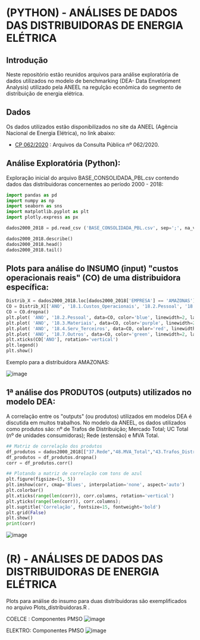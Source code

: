 
# (PYTHON) - ANÁLISES DE DADOS DAS DISTRIBUIDORAS DE ENERGIA ELÉTRICA 

## Introdução

Neste repositório estão reunidos arquivos para análise exploratória de dados utilizados no modelo de benchmarking (DEA- Data Envelopment Analysis) utilizado pela ANEEL na regulção econômica do segmento de distribuição de energia elétrica. 



## Dados

Os dados utilizados estão disponibilizados no site da ANEEL (Agência Nacional de Energia Elétrica), no link abaixo:

* [CP 062/2020](https://www.aneel.gov.br/consultas-publicas?p_auth=tpgjXTaM&p_p_id=participacaopublica_WAR_participacaopublicaportlet&p_p_lifecycle=1&p_p_state=normal&p_p_mode=view&p_p_col_id=column-2&p_p_col_pos=1&p_p_col_count=2&_participacaopublica_WAR_participacaopublicaportlet_ideParticipacaoPublica=3477&_participacaopublica_WAR_participacaopublicaportlet_javax.portlet.action=visualizarParticipacaoPublica) : Arquivos da Consulta Pública nº 062/2020.





## Análise Exploratória (Python):

Exploração inicial do arquivo BASE_CONSOLIDADA_PBL.csv contendo dados das distribuidoras concernentes ao período 2000 - 2018: 
```py
import pandas as pd
import numpy as np
import seaborn as sns
import matplotlib.pyplot as plt
import plotly.express as px

dados2000_2018 = pd.read_csv ('BASE_CONSOLIDADA_PBL.csv', sep=';', na_values='ND')

dados2000_2018.describe()
dados2000_2018.head()
dados2000_2018.tail()

```

## Plots para análise do INSUMO (input) "custos operacionais reais" (CO) de uma distribuidora específica:
```py
Distrib_X = dados2000_2018.loc[dados2000_2018['EMPRESA'] == 'AMAZONAS']
CO = Distrib_X[['ANO', '18.1.Custos_Operacionais', '18.2.Pessoal', '18.3.Materiais', '18.4.Serv_Terceiros', '18.7.Outros']]
CO = CO.dropna()
plt.plot( 'ANO', '18.2.Pessoal', data=CO, color='blue', linewidth=2, label="Pessoal")
plt.plot( 'ANO', '18.3.Materiais', data=CO, color='purple', linewidth=2, label="Materiais")
plt.plot( 'ANO', '18.4.Serv_Terceiros', data=CO, color='red', linewidth=2, label="Serv_Terceiros")
plt.plot( 'ANO', '18.7.Outros', data=CO, color='green', linewidth=2, label="Outros")
plt.xticks(CO['ANO'], rotation='vertical')
plt.legend()
plt.show()

```
Exemplo para a distribuidora AMAZONAS:

![image](https://user-images.githubusercontent.com/93783315/143912595-e8fe17c3-f563-4794-a77c-cbd052e4c0ca.png)


## 1ª análise dos PRODUTOS (outputs) utilizados no modelo DEA:
A correlação entre os "outputs" (ou produtos) utilizados em modelos DEA é discutida em muitos trabalhos. No modelo da ANEEL, os dados utilizados como produtos são: nº de Trafos de Distribuição; Mercado Total; UC Total (nº de unidades consumidoras); Rede (estensão) e MVA Total. 
```py
## Matriz de correlação dos produtos
df_produtos = dados2000_2018[["37.Rede","48.MVA_Total","43.Trafos_Distribuicao","10.Mercado_Total","6.UC_Total"]]
df_produtos = df_produtos.dropna()
corr = df_produtos.corr()

## Plotando a matriz de correlação com tons de azul
plt.figure(figsize=(5, 5))
plt.imshow(corr, cmap='Blues', interpolation='none', aspect='auto')
plt.colorbar() 
plt.xticks(range(len(corr)), corr.columns, rotation='vertical')
plt.yticks(range(len(corr)), corr.columns);
plt.suptitle('Correlação', fontsize=15, fontweight='bold')
plt.grid(False)
plt.show()
print(corr)

```

![image](https://user-images.githubusercontent.com/93783315/143915435-01ca03c0-0aae-42c6-8553-18bd203e14a8.png)







# (R) - ANÁLISES DE DADOS DAS DISTRIBUIDORAS DE ENERGIA ELÉTRICA 
Plots para análise do insumo para duas distribuidoras são exemplificados no arquivo Plots_distribuidoras.R . 

COELCE : Componentes PMSO
![image](https://user-images.githubusercontent.com/93783315/143915104-56073a5c-ccb9-43f9-a1bd-b09ce5e80d11.png)

ELEKTRO: Componentes PMSO
![image](https://user-images.githubusercontent.com/93783315/143915156-4b844a21-ac28-494b-b796-32e0233c2ffe.png)




